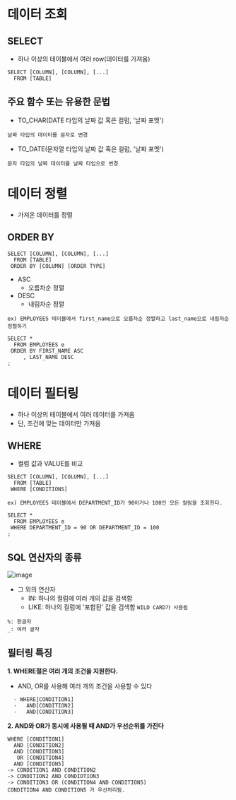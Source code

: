 # 데이터 조회
## SELECT
- 하나 이상의 테이블에서 여러 row(데이터를 가져옴)

```
SELECT [COLUMN], [COLUMN], [...]
  FROM [TABLE]
```

## 주요 함수 또는 유용한 문법
- TO_CHAR(DATE 타입의 날짜 값 혹은 컬럼, '날짜 포멧')
```
날짜 타입의 데이터를 문자로 변경
```
- TO_DATE(문자열 타입의 날짜 값 혹은 컬럼, '날짜 포멧')
```
문자 타입의 날짜 데이터를 날짜 타입으로 변경
```

# 데이터 정렬
- 가져온 데이터를 정렬

## ORDER BY
```
SELECT [COLUMN], [COLUMN], [...]
  FROM [TABLE]
 ORDER BY [COLUMN] [ORDER TYPE]
```
- ASC
  - 오름차순 정렬
- DESC
  - 내림차순 정렬
 
```
ex) EMPLOYEES 테이블에서 first_name으로 오름차순 정렬하고 last_name으로 내림차순 정렬하기

SELECT *
  FROM EMPLOYEES e 
 ORDER BY FIRST_NAME ASC 
     , LAST_NAME DESC
;
```

# 데이터 필터링
- 하나 이상의 테이블에서 여러 데이터를 가져옴
- 단, 조건에 맞는 데이터만 가져옴

## WHERE
- 컬럼 값과 VALUE를 비교

```
SELECT [COLUMN], [COLUMN], [...]
  FROM [TABLE]
 WHERE [CONDITIONS]
```
```
ex) EMPLOYEES 테이블에서 DEPARTMENT_ID가 90이거나 100인 모든 컬럼을 조회한다.

SELECT *
  FROM EMPLOYEES e 
 WHERE DEPARTMENT_ID = 90 OR DEPARTMENT_ID = 100
;
```

## SQL 연산자의 종류
![image](https://github.com/user-attachments/assets/74e5216d-f9ca-4865-966d-6d7cb0280ae7)
- 그 외의 연산자
  - IN: 하나의 컬럼에 여러 개의 값을 검색함
  - LIKE: 하나의 컬럼에 '포함된' 값을 검색함
`WILD CARD가 사용됨`
```
%: 한글자
_: 여러 글자
```

## 필터링 특징
**1. WHERE절은 여러 개의 조건을 지원한다.**
- AND, OR를 사용해 여러 개의 조건을 사용할 수 있다
```
  - WHERE[CONDITION1]
  -   AND[CONDITION2]
  -   AND[CONDITION3]
```

**2. AND와 OR가 동시에 사용될 때 AND가 우선순위를 가진다**
```
WHERE [CONDITION1]
  AND [CONDITION2]
  AND [CONDITION3]
   OR [CONDITION4]
  AND [CONDITION5]
-> CONDITION1 AND CONDITION2
-> CONDITION2 AND CONDIDTION3
-> CONDITION3 OR (CONDITION4 AND CONDITION5) 
CONDITION4 AND CONDITION5 가 우선처리됨.
```




